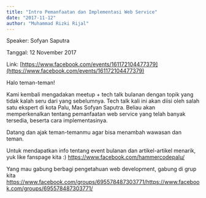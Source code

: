```yaml
---
title: "Intro Pemanfaatan dan Implementasi Web Service"
date: "2017-11-12"
author: "Muhammad Rizki Rijal"
---
```


Speaker: Sofyan Saputra

Tanggal: 12 November 2017

Link: [https://www.facebook.com/events/161172104477379](https://www.facebook.com/events/161172104477379)

Halo teman-teman!

Kami kembali mengadakan meetup + tech talk bulanan dengan topik yang tidak kalah seru dari yang sebelumnya. Tech talk kali ini akan diisi oleh salah satu ekspert di kota Palu, Mas Sofyan Saputra. Beliau akan memperkenalkan tentang pemanfaatan web service yang telah banyak tersedia, beserta cara implementasinya. 

Datang dan ajak teman-temanmu agar bisa menambah wawasan dan teman.

Untuk mendapatkan info tentang event bulanan dan artikel-artikel menarik, yuk like fanspage kita :) https://www.facebook.com/hammercodepalu/

Yang mau gabung berbagi pengetahuan web development, gabung di grup kita https://www.facebook.com/groups/695578487303771/https://www.facebook.com/groups/695578487303771/